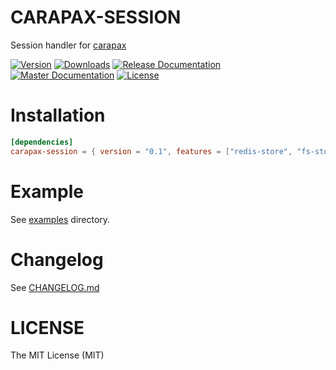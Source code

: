# CARAPAX-SESSION

Session handler for [carapax](https://github.com/tg-rs/tg-rs/tree/master/carapax)

[![Version](https://img.shields.io/crates/v/carapax-session.svg?style=flat-square)](https://crates.io/crates/carapax-session)
[![Downloads](https://img.shields.io/crates/d/carapax-session.svg?style=flat-square)](https://crates.io/crates/carapax-session)
[![Release Documentation](https://img.shields.io/badge/docs-API-brightgreen.svg?style=flat-square)](https://docs.rs/carapax-session)
[![Master Documentation](https://img.shields.io/badge/docs-master-brightgreen.svg?style=flat-square)](https://tg-rs.github.io/tg-rs/carapax_session/)
[![License](https://img.shields.io/crates/l/carapax-session.svg?style=flat-square)](https://github.com/tg-rs/tg-rs/tree/master/carapax-session/LICENSE)

# Installation

```toml
[dependencies]
carapax-session = { version = "0.1", features = ["redis-store", "fs-store"] }
```

# Example

See [examples](https://github.com/tg-rs/tg-rs/tree/master/carapax-session/examples) directory.

# Changelog

See [CHANGELOG.md](https://github.com/tg-rs/tg-rs/tree/master/carapax-session/CHANGELOG.md)

# LICENSE

The MIT License (MIT)
